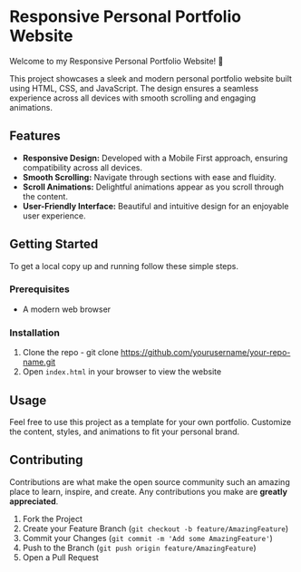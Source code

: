 # Responsive Personal Portfolio Website

Welcome to my Responsive Personal Portfolio Website! 🎉

This project showcases a sleek and modern personal portfolio website built using HTML, CSS, and JavaScript. The design ensures a seamless experience across all devices with smooth scrolling and engaging animations.

## Features

- **Responsive Design:** Developed with a Mobile First approach, ensuring compatibility across all devices.
- **Smooth Scrolling:** Navigate through sections with ease and fluidity.
- **Scroll Animations:** Delightful animations appear as you scroll through the content.
- **User-Friendly Interface:** Beautiful and intuitive design for an enjoyable user experience.

## Getting Started

To get a local copy up and running follow these simple steps.

### Prerequisites

- A modern web browser

### Installation

1. Clone the repo - git clone https://github.com/yourusername/your-repo-name.git
2. Open `index.html` in your browser to view the website

## Usage

Feel free to use this project as a template for your own portfolio. Customize the content, styles, and animations to fit your personal brand.

## Contributing

Contributions are what make the open source community such an amazing place to learn, inspire, and create. Any contributions you make are **greatly appreciated**.

1. Fork the Project
2. Create your Feature Branch (`git checkout -b feature/AmazingFeature`)
3. Commit your Changes (`git commit -m 'Add some AmazingFeature'`)
4. Push to the Branch (`git push origin feature/AmazingFeature`)
5. Open a Pull Request
